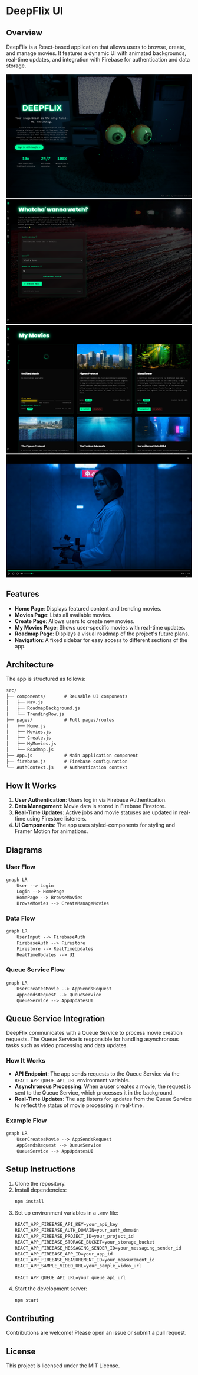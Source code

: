 # DeepFlix UI

## Overview
DeepFlix is a React-based application that allows users to browse, create, and manage movies. It features a dynamic UI with animated backgrounds, real-time updates, and integration with Firebase for authentication and data storage.

![Home](1.png)
![Home](2.png)
![Home](3.png)
![Home](4.png)



## Features
- **Home Page**: Displays featured content and trending movies.
- **Movies Page**: Lists all available movies.
- **Create Page**: Allows users to create new movies.
- **My Movies Page**: Shows user-specific movies with real-time updates.
- **Roadmap Page**: Displays a visual roadmap of the project's future plans.
- **Navigation**: A fixed sidebar for easy access to different sections of the app.

## Architecture
The app is structured as follows:

```
src/
├── components/       # Reusable UI components
│   ├── Nav.js
│   ├── RoadmapBackground.js
│   └── TrendingRow.js
├── pages/            # Full pages/routes
│   ├── Home.js
│   ├── Movies.js
│   ├── Create.js
│   ├── MyMovies.js
│   └── Roadmap.js
├── App.js            # Main application component
├── firebase.js       # Firebase configuration
└── AuthContext.js    # Authentication context
```

## How It Works
1. **User Authentication**: Users log in via Firebase Authentication.
2. **Data Management**: Movie data is stored in Firebase Firestore.
3. **Real-Time Updates**: Active jobs and movie statuses are updated in real-time using Firestore listeners.
4. **UI Components**: The app uses styled-components for styling and Framer Motion for animations.

## Diagrams
### User Flow
```mermaid
graph LR
    User --> Login
    Login --> HomePage
    HomePage --> BrowseMovies
    BrowseMovies --> CreateManageMovies
```

### Data Flow
```mermaid
graph LR
    UserInput --> FirebaseAuth
    FirebaseAuth --> Firestore
    Firestore --> RealTimeUpdates
    RealTimeUpdates --> UI
```

### Queue Service Flow
```mermaid
graph LR
    UserCreatesMovie --> AppSendsRequest
    AppSendsRequest --> QueueService
    QueueService --> AppUpdatesUI
```

## Queue Service Integration
DeepFlix communicates with a Queue Service to process movie creation requests. The Queue Service is responsible for handling asynchronous tasks such as video processing and data updates.

### How It Works
- **API Endpoint**: The app sends requests to the Queue Service via the `REACT_APP_QUEUE_API_URL` environment variable.
- **Asynchronous Processing**: When a user creates a movie, the request is sent to the Queue Service, which processes it in the background.
- **Real-Time Updates**: The app listens for updates from the Queue Service to reflect the status of movie processing in real-time.

### Example Flow
```mermaid
graph LR
    UserCreatesMovie --> AppSendsRequest
    AppSendsRequest --> QueueService
    QueueService --> AppUpdatesUI
```

## Setup Instructions
1. Clone the repository.
2. Install dependencies:
   ```bash
   npm install
   ```
3. Set up environment variables in a `.env` file:
   ```
   REACT_APP_FIREBASE_API_KEY=your_api_key
   REACT_APP_FIREBASE_AUTH_DOMAIN=your_auth_domain
   REACT_APP_FIREBASE_PROJECT_ID=your_project_id
   REACT_APP_FIREBASE_STORAGE_BUCKET=your_storage_bucket
   REACT_APP_FIREBASE_MESSAGING_SENDER_ID=your_messaging_sender_id
   REACT_APP_FIREBASE_APP_ID=your_app_id
   REACT_APP_FIREBASE_MEASUREMENT_ID=your_measurement_id
   REACT_APP_SAMPLE_VIDEO_URL=your_sample_video_url
   
   REACT_APP_QUEUE_API_URL=your_queue_api_url
   ```
4. Start the development server:
   ```bash
   npm start
   ```

## Contributing
Contributions are welcome! Please open an issue or submit a pull request.

## License
This project is licensed under the MIT License.
